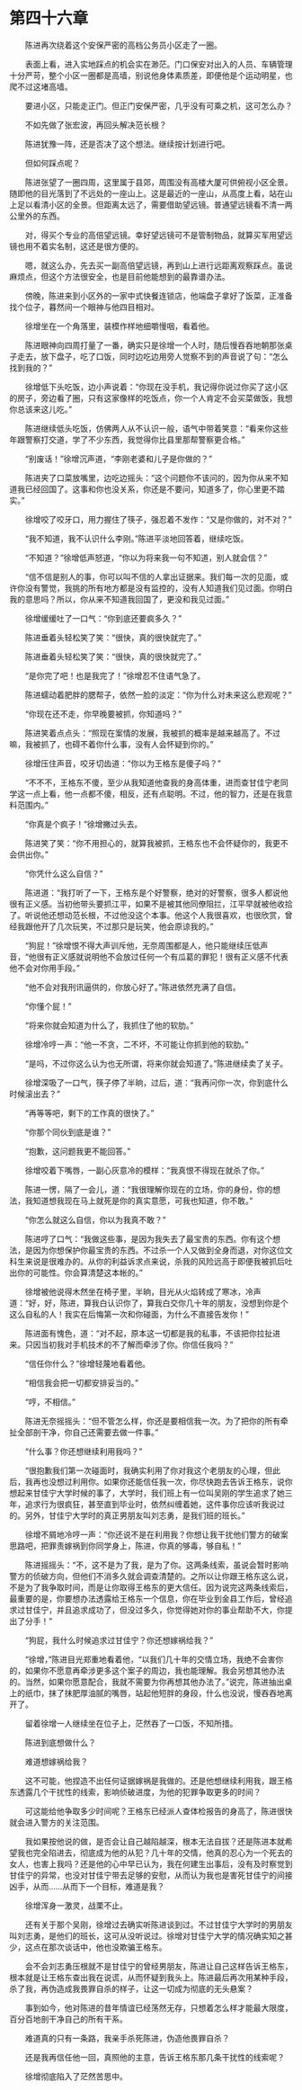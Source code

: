 #	第四十六章

　　陈进再次绕着这个安保严密的高档公务员小区走了一圈。

　　表面上看，进入实地踩点的机会实在渺茫。门口保安对出入的人员、车辆管理十分严苛，整个小区一圈都是高墙，别说他身体素质差，即便他是个运动明星，也爬不过这堵高墙。

　　要进小区，只能走正门。但正门安保严密，几乎没有可乘之机，这可怎么办？

　　不如先做了张宏波，再回头解决范长根？

　　陈进犹豫一阵，还是否决了这个想法。继续按计划进行吧。

　　但如何踩点呢？

　　陈进张望了一圈四周，这里属于县郊，周围没有高楼大厦可供俯视小区全景。随即他的目光落到了不远处的一座山上。这是最近的一座山，从高度上看，站在山上足以看清小区的全景。但距离太远了，需要借助望远镜。普通望远镜看不清一两公里外的东西。

　　对，得买个专业的高倍望远镜。幸好望远镜可不是管制物品，就算买军用望远镜也用不着实名制，这还是很方便的。

　　嗯，就这么办，先去买一副高倍望远镜，再到山上进行远距离观察踩点。虽说麻烦点，但这个方法很安全，也是目前他能想到的最靠谱办法。

　　傍晚，陈进来到小区外的一家中式快餐连锁店，他端盘子拿好了饭菜，正准备找个位子，暮然间一个眼神与他四目相对。

　　徐增坐在一个角落里，装模作样地细嚼慢咽，看着他。

　　陈进眼神向四周打量了一番，确实只是徐增一个人时，随后慢吞吞地朝那张桌子走去，放下盘子，吃了口饭，同时边吃边用旁人觉察不到的声音说了句：“怎么找到我的？”

　　徐增低下头吃饭，边小声说着：“你现在没手机，我记得你说过你买了这小区的房子，旁边看了圈，只有这家像样的吃饭点，你一个人肯定不会买菜做饭，我想你总该来这儿吃。”

　　陈进继续低头吃饭，仿佛两人从不认识一般，语气中带着笑意：“看来你这些年跟警察打交道，学了不少东西，我觉得你比县里那帮警察更合格。”

　　“别废话！”徐增沉声道，“李刚老婆和儿子是你做的？”

　　陈进夹了口菜放嘴里，边吃边摇头：“这个问题你不该问的，因为你从来不知道我已经回国了。这事和你也没关系，你还是不要问，知道多了，你心里更不踏实。”

　　徐增咬了咬牙口，用力握住了筷子，强忍着不发作：“又是你做的，对不对？”

　　“我不知道，我不认识什么李刚。”陈进平淡地回答着，继续吃饭。

　　“不知道？”徐增低声怒道，“你以为将来我一句不知道，别人就会信？”

　　“信不信是别人的事，你可以叫不信的人拿出证据来。我们每一次的见面，或许你没有警觉，我挑的所有地方都是没有监控的，没有人知道我们见过面。你明白我的意思吗？所以，你从来不知道我回国了，更没和我见过面。”

　　徐增缓缓吐了一口气：“你到底还要疯多久？”

　　陈进垂着头轻松笑了笑：“很快，真的很快就完了。”

　　陈进垂着头轻松笑了笑：“很快，真的很快就完了。”

　　“是你完了吧！也是我完了！”徐增忍不住语气急了。

　　陈进蠕动着肥胖的腮帮子，依然一脸的淡定：“你为什么对未来这么悲观呢？”

　　“你现在还不走，你早晚要被抓，你知道吗？”

　　陈进笑着点点头：“照现在案情的发展，我被抓的概率是越来越高了。不过嘛，我被抓了，也碍不着你什么事，没有人会怀疑到你的。”

　　徐增压住声音，咬牙切齿道：“你以为王格东是傻子吗？”

　　“不不不，王格东不傻，至少从我知道他查我的身高体重，进而查甘佳宁老同学这一点上看，他一点都不傻，相反，还有点聪明。不过，他的智力，还是在我意料范围内。”

　　“你真是个疯子！”徐增撇过头去。

　　陈进笑了笑：“你不用担心的，就算我被抓，王格东也不会怀疑你的，我更不会供出你。”

　　“你凭什么这么自信？”

　　陈进道：“我打听了一下，王格东是个好警察，绝对的好警察，很多人都说他很有正义感。当初他带头要抓江平，如果不是被其他同僚阻拦，江平早就被他收拾了。听说他还想动范长根，不过他没这个本事。他这个人我很喜欢，也很欣赏，曾经我跟他开了几次玩笑，不过那只是玩笑，他会原谅我的。”

　　“狗屁！”徐增恨不得大声训斥他，无奈周围都是人，他只能继续压低声音，“他很有正义感就说明他不会放过任何一个有瓜葛的罪犯！很有正义感不代表他不会对你用手段。”

　　“他不会对我刑讯逼供的，你放心好了。”陈进依然充满了自信。

　　“你懂个屁！”

　　“将来你就会知道为什么了，我抓住了他的软肋。”

　　徐增冷哼一声：“他一不贪，二不坏，不可能让你抓到他的软肋。”

　　“是吗，不过你这么认为也无所谓，将来你就会知道了。”陈进继续卖了关子。

　　徐增深吸了一口气，筷子停了半晌，过后，道：“我再问你一次，你到底什么时候滚出去？”

　　“再等等吧，剩下的工作真的很快了。”

　　“你那个同伙到底是谁？”

　　“抱歉，这问题我更不能回答。”

　　徐增咬着下嘴唇，一副心灰意冷的模样：“我真恨不得现在就杀了你。”

　　陈进一愣，隔了一会儿，道：“我很理解你现在的立场，你的身份，你的想法，我知道想我现在马上就死是你的真实意愿，可我也知道，你不敢。”

　　“你怎么就这么自信，你以为我真不敢？”

　　陈进哼了口气：“我做这些事，是因为我失去了最宝贵的东西。你有这个想法，是因为你想保护你最宝贵的东西。不过杀一个人又做到全身而退，对你这位文科生来说是很难办的。从你的利益诉求点来说，杀我的风险远高于即便我被抓后吐出你的可能性。你会算清楚这本帐的。”

　　徐增被他说得木然坐在椅子里，半晌，目光从火焰转成了寒冰，冷声道：“好，好，陈进，算我白认识你了，算我白交你几十年的朋友，没想到你是个这么自私的人！我实在后悔第一次和你碰面，为什么不直接告发你！”

　　陈进面有愧色，道：“对不起，原本这一切都是我的私事，不该把你拉扯进来。只因当初我对手机技术的不了解而牵涉了你。你信任我吗？”

　　“信任你什么？”徐增轻蔑地看着他。

　　“相信我会把一切都安排妥当的。”

　　“哼，不相信。”

　　陈进无奈摇摇头：“但不管怎么样，你还是要相信我一次。为了把你的所有牵扯全部剖干净，你自己还需要去做一件事。”

　　“什么事？你还想继续利用我吗？”

　　“很抱歉我们第一次碰面时，我确实利用了你对我这个老朋友的心理，但此后，我再也没想过利用你。如果你还能信任我一次，你尽快跑去告诉王格东，说你想起来甘佳宁大学时候的事了，大学时，我们班上有一位叫吴刚的学生追求了她三年，追求行为很疯狂，甚至直到毕业时，依然纠缠着她，这件事你应该听我说过的。另外，甘佳宁大学时的真正男朋友叫刘志勇，是我们班的班长。”

　　徐增不屑地冷哼一声：“你还说不是在利用我？你想让我干扰他们警方的破案思路吧，把罪责嫁祸到你同学身上，陈进，你真的够毒，够自私！”

　　陈进摇摇头：“不，这不是为了我，是为了你。这两条线索，虽说会暂时影响警方的侦破方向，但他们不消多久就会调查清楚的。之所以让你跟王格东这么说，不是为了我争取时间，而是让你取得王格东的更大信任。因为说完这两条线索后，最重要的是，你要想办法透露给王格东一个信息，你在毕业到金县工作后，曾经追求过甘佳宁，并且追求成功了，但没过多久，你觉得她对你的事业帮助不大，你提出了分手！”

　　“狗屁，我什么时候追求过甘佳宁？你还想嫁祸给我？”

　　“徐增，”陈进目光郑重地看着他，“以我们几十年的交情立场，我绝不会害你的，如果你不愿意再牵涉更多这个案子的周边，我也能理解。我会另想其他办法的。当然，如果你愿意配合，我就不需要为你再想其他办法了。”说完，陈进抽出桌上的纸巾，抹了抹肥厚油腻的嘴唇，站起他短胖的身段，什么也没说，慢吞吞地离开了。

　　留着徐增一人继续坐在位子上，茫然吞了一口饭，不知所措。

　　陈进到底想做什么？

　　难道想嫁祸给我？

　　这不可能，他捏造不出任何证据嫁祸是我做的。还是他想继续利用我，跟王格东透露几个干扰性的线索，影响侦破进度，为他的犯罪争取更多的时间？

　　可这能给他争取多少时间呢？王格东已经派人查体检报告的身高了，陈进很快就会进入警方的关注范围。

　　我如果按他说的做，是否会让自己越陷越深，根本无法自拔？还是陈进本就希望我也完全陷进去，彻底成为他的从犯？几十年的交情，他真的忍心为一个死去的女人，也害上我吗？还是他的心中早已认为，我在何建生出事后，没有及时察觉到甘佳宁的异常，也没对甘佳宁带去足够的安慰，从而认为我也是害死甘佳宁的间接凶手，从而……从而下一个目标，难道是我？

　　徐增浑身一激灵，战栗不止。

　　还有关于那个吴刚，徐增过去确实听陈进谈到过。不过甘佳宁大学时的男朋友叫刘志勇，是他们的班长，这可从没听说过。徐增对甘佳宁大学的情况确实知之甚少，这点在那次谈话中，他也没欺骗王格东。

　　会不会刘志勇压根就不是甘佳宁的曾经男朋友，陈进让自己这样告诉王格东，根本就是让王格东查出我在说谎，从而怀疑到我头上。陈进最后再次用某种手段，杀了我，再伪造成我畏罪自杀的样子，让这一切成为彻底的无头悬案？

　　事到如今，他对陈进的昔年情谊已经荡然无存，只想着怎么样才能最大限度，百分百地剖干净自己的所有干系。

　　难道真的只有一条路，我亲手杀死陈进，伪造他畏罪自杀？

　　还是我再信任他一回，真照他的主意，告诉王格东那几条干扰性的线索呢？

　　徐增彻底陷入了茫然苦思中。
